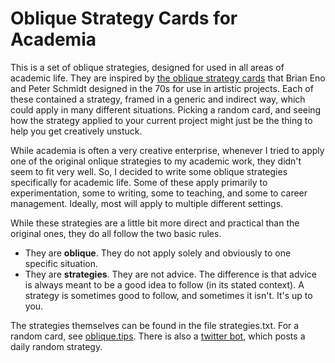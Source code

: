# Oblique Strategy Cards for Academia

This is a set of oblique strategies, designed for used in all areas of academic life. They are inspired by [the oblique strategy cards](https://en.wikipedia.org/wiki/Oblique_Strategies) that Brian Eno and Peter Schmidt designed in the 70s for use in artistic projects. Each of these contained a strategy, framed in a generic and indirect way, which could apply in many different situations. Picking a random card, and seeing how the strategy applied to your current project might just be the thing to help you get creatively unstuck.  

While academia is often a very creative enterprise, whenever I tried to apply one of the original onlique strategies to my academic work, they didn't seem to fit very well. So, I decided to write some oblique strategies specifically for academic life. Some of these apply primarily to experimentation, some to writing, some to teaching, and some to career management. Ideally, most will apply to multiple different settings.

While these strategies are a little bit more direct and practical than the original ones, they do all follow the two basic rules.

* They are **oblique**. They do not apply solely and obviously to one specific situation.
* They are **strategies**. They are not advice. The difference is that advice is always meant to be a good idea to follow (in its stated context). A strategy is sometimes good to follow, and sometimes it isn't. It's up to you.  

The strategies themselves can be found in the file strategies.txt. For a random card, see [oblique.tips](oblique.tips). There is also a [twitter bot](https://twitter.com/obliquademia), which posts a daily random strategy.
